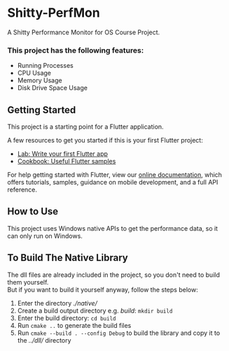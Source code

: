 # Shitty-PerfMon

A Shitty Performance Monitor for OS Course Project.
### This project has the following features:
- Running Processes
- CPU Usage
- Memory Usage
- Disk Drive Space Usage

## Getting Started

This project is a starting point for a Flutter application.

A few resources to get you started if this is your first Flutter project:

- [Lab: Write your first Flutter app](https://flutter.dev/docs/get-started/codelab)
- [Cookbook: Useful Flutter samples](https://flutter.dev/docs/cookbook)

For help getting started with Flutter, view our
[online documentation](https://flutter.dev/docs), which offers tutorials,
samples, guidance on mobile development, and a full API reference.

## How to Use
This project uses Windows native APIs to get the performance data, so it can only run on Windows.

## To Build The Native Library
The dll files are already included in the project, so you don't need to build them yourself.  
But if you want to build it yourself anyway, follow the steps below:

1. Enter the directory *./native/*
2. Create a build output directory e.g. *build*: `mkdir build`
3. Enter the build directory: `cd build`
4. Run `cmake ..` to generate the build files
5. Run `cmake --build . --config Debug` to build the library and copy it to the *../dll/* directory
